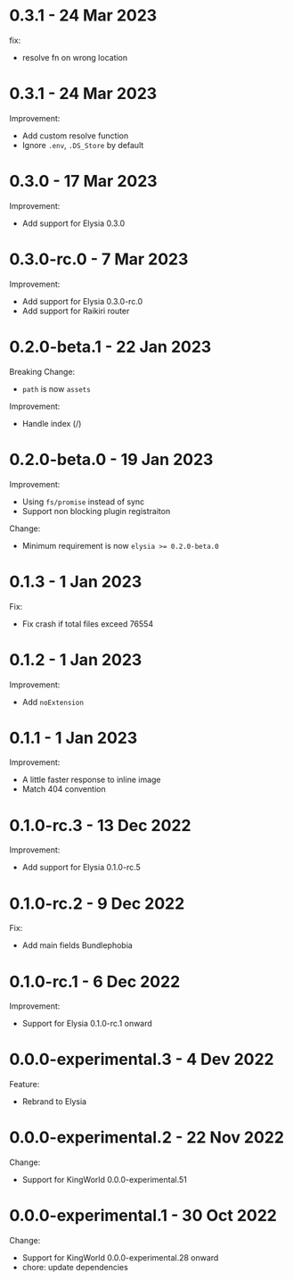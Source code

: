 # 0.3.1 - 24 Mar 2023
fix:
- resolve fn on wrong location

# 0.3.1 - 24 Mar 2023
Improvement:
- Add custom resolve function
- Ignore `.env`, `.DS_Store` by default

# 0.3.0 - 17 Mar 2023
Improvement:
- Add support for Elysia 0.3.0

# 0.3.0-rc.0 - 7 Mar 2023
Improvement:
- Add support for Elysia 0.3.0-rc.0
- Add support for Raikiri router

# 0.2.0-beta.1 - 22 Jan 2023
Breaking Change:
- `path` is now `assets`

Improvement:
- Handle index (/)

# 0.2.0-beta.0 - 19 Jan 2023
Improvement:
- Using `fs/promise` instead of sync
- Support non blocking plugin registraiton

Change:
- Minimum requirement is now `elysia >= 0.2.0-beta.0`

# 0.1.3 - 1 Jan 2023
Fix:
- Fix crash if total files exceed 76554

# 0.1.2 - 1 Jan 2023
Improvement:
- Add `noExtension`

# 0.1.1 - 1 Jan 2023
Improvement:
- A little faster response to inline image
- Match 404 convention

# 0.1.0-rc.3 - 13 Dec 2022
Improvement:
- Add support for Elysia 0.1.0-rc.5

# 0.1.0-rc.2 - 9 Dec 2022
Fix:
- Add main fields Bundlephobia

# 0.1.0-rc.1 - 6 Dec 2022
Improvement:
- Support for Elysia 0.1.0-rc.1 onward

# 0.0.0-experimental.3 - 4 Dev 2022
Feature:
- Rebrand to Elysia

# 0.0.0-experimental.2 - 22 Nov 2022
Change:
- Support for KingWorld 0.0.0-experimental.51

# 0.0.0-experimental.1 - 30 Oct 2022
Change:
- Support for KingWorld 0.0.0-experimental.28 onward
- chore: update dependencies
